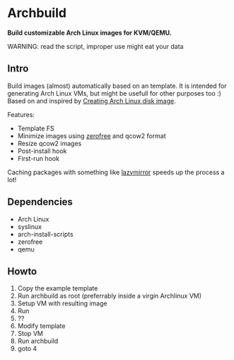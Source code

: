 # Archbuild

**Build customizable Arch Linux images for KVM/QEMU.**

WARNING: read the script, improper use might eat your data

## Intro

Build images (almost) automatically based on an template. It is intended for generating Arch Linux VMs, but might be usefull for other purposes too :)
Based on and inspired by [Creating Arch Linux disk image](https://wiki.archlinux.org/index.php/Creating_Arch_Linux_disk_image).

Features:

- Template FS
- Minimize images using [zerofree](http://intgat.tigress.co.uk/rmy/uml/index.html) and qcow2 format
- Resize qcow2 images
- Post-install hook
- First-run hook

Caching packages with something like [lazymirror](https://github.com/felrood/lazymirror) speeds up the process a lot!

## Dependencies

- Arch Linux
- syslinux
- arch-install-scripts
- zerofree
- qemu

## Howto

1. Copy the example template
2. Run archbuild as root (preferrably inside a virgin Archlinux VM)
3. Setup VM with resulting image
4. Run
5. ??
6. Modify template
7. Stop VM
8. Run archbuild
9. goto 4
